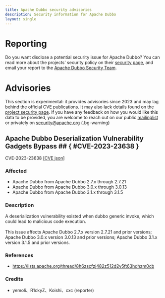 ```yaml
---
title: Apache Dubbo security advisories
description: Security information for Apache Dubbo
layout: single
---
```


# Reporting

Do you want disclose a potential security issue for Apache Dubbo? You can read more about the projects' security policy on their [security page](https://dubbo.apache.org/en/docs/notices/security/), and email your report to the  [Apache Dubbo Security Team](mailto:security@dubbo.apache.org).

# Advisories

This section is experimental: it provides advisories since 2023 and may lag behind the official CVE publications. It may also lack details found on the [project security page](https://dubbo.apache.org/en/docs/notices/security/). If you have any feedback on how you would like this data to be provided, you are welcome to reach out on our public [mailinglist](/mailinglist) or privately on [security@apache.org](mailto:security@apache.org)
{.bg-warning}

## Apache Dubbo Deserialization Vulnerability Gadgets Bypass ## { #CVE-2023-23638 }

CVE-2023-23638 [\[CVE json\]](./CVE-2023-23638.cve.json)

### Affected

* Apache Dubbo from Apache Dubbo 2.7.x through 2.7.21
* Apache Dubbo from Apache Dubbo 3.0.x through 3.0.13
* Apache Dubbo from Apache Dubbo 3.1.x through 3.1.5


### Description

A deserialization vulnerability existed when dubbo generic invoke, which could lead to malicious code execution. <br><br>This issue affects Apache Dubbo 2.7.x version 2.7.21 and prior versions; Apache Dubbo 3.0.x version 3.0.13 and prior versions; Apache Dubbo 3.1.x version 3.1.5 and prior versions. 

### References
* https://lists.apache.org/thread/8h6zscfzj482z512d2v5ft63hdhzm0cb


### Credits
* yemoli、R1ckyZ、Koishi、cxc (reporter)
